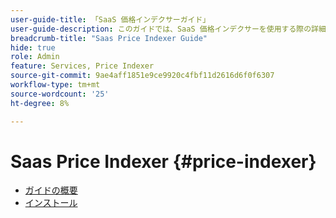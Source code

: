 ```yaml
---
user-guide-title: 「SaaS 価格インデクサーガイド」
user-guide-description: このガイドでは、SaaS 価格インデクサーを使用する際の詳細な手順を説明します。
breadcrumb-title: "Saas Price Indexer Guide"
hide: true
role: Admin
feature: Services, Price Indexer
source-git-commit: 9ae4aff1851e9ce9920c4fbf11d2616d6f0f6307
workflow-type: tm+mt
source-wordcount: '25'
ht-degree: 8%

---
```


# Saas Price Indexer {#price-indexer}

- [ガイドの概要](index.md)
- [インストール](installation.md)


